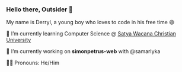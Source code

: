 ### Hello there, Outsider 👋

My name is Derryl, a young boy who loves to code in his free time 😄
&nbsp;


🌱 I’m currently learning Computer Science @ [Satya Wacana Christian University](https://fti.uksw.edu)
&nbsp;

🔭 I’m currently working on <strong>simonpetrus-web</strong> with @samarlyka
&nbsp;

👦🏻 Pronouns: He/Him

<!--
**CodeCrafterXY/CodeCrafterXY** is a ✨ _special_ ✨ repository because its `README.md` (this file) appears on your GitHub profile.

Here are some ideas to get you started:

- 🔭 I’m currently working on ...
- 🌱 I’m currently learning ...
- 👯 I’m looking to collaborate on ...
- 🤔 I’m looking for help with ...
- 💬 Ask me about ...
- 📫 How to reach me: ...
- 😄 Pronouns: ...
- ⚡ Fun fact: ...
-->
